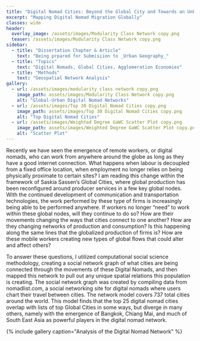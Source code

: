 ```yaml
---
title: "Digital Nomad Cities: Beyond the Global City and Towards an Unbundling of the Agglomeration Economy"
excerpt: "Mapping Digital Nomad Migration Globally"
classes: wide
header:
  overlay_image: /assets/images/Modularity Class Network copy.png
  teaser: /assets/images/Modularity Class Network copy.png
sidebar:
  - title: "Dissertation Chapter & Article"
    text: "Being prpared for Submisiion to _Urban Geography_" 
  - title: "Topics"
    text: "Digital Nomads, Global Cities, Agglomeration Economies"
  - title: "Methods"
    text: "Geospatial Network Analysis"
gallery:
  - url: /assets/images/modularity class network copy.png
    image_path: assets/images/Modularity Class Network copy.png
    alt: "Global-Urban Digital Nomad Networks"
  - url: /assets/images/Top 30 Digital Nomad Cities copy.png
    image_path: assets/images/Top 30 Digital Nomad Cities copy.png
    alt: "Top Digital Nomad Cities"
  - url: /assets/images/Weighted Degree GaWC Scatter Plot copy.png
    image_path: assets/images/Weighted Degree GaWC Scatter Plot copy.png
    alt: "Scatter Plot"
---
```


Recently we have seen the emergence of remote workers, or digital nomads, who can work from anywhere around the globe as long as they have a good internet connection. What happens when labour is decoupled from a fixed office location, when employment no longer relies on being physically proximate to certain sites? I am reading this change within the framework of Saskia Sassen’s Global Cities, where global production has been reconfigured around producer services in a few key global nodes. With the continued development of communication and transportation technologies, the work performed by these type of firms is increasingly being able to be performed anywhere. If workers no longer “need” to work within these global nodes, will they continue to do so? How are their movements changing the ways that cities connect to one another? How are they changing networks of production and consumption? Is this happening along the same lines that the globalized production of firms is? How are these mobile workers creating new types of global flows that could alter and affect others?

To answer these questions, I utilized computational social science methodology, creating a social network graph of what cities are being connected through the movements of these Digital Nomads, and then mapped this network to pull out any unique spatial relations this population is creating. The social network graph was created by compiling data from nomadlist.com, a social networking site for digital nomads where users chart their travel between cities. The network model covers 737 total cities around the world. This model finds that the top 25 digital nomad cities overlap with lists of top Global Cities in some ways, but diverge in many others, namely with the emergence of Bangkok, Chiang Mai, and much of South East Asia as powerful players in the digital nomad network.      

{% include gallery caption="Analysis of the Digital Nomad Network" %}
